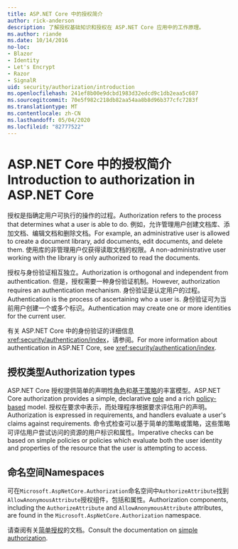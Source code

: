 ```yaml
---
title: ASP.NET Core 中的授权简介
author: rick-anderson
description: 了解授权基础知识和授权在 ASP.NET Core 应用中的工作原理。
ms.author: riande
ms.date: 10/14/2016
no-loc:
- Blazor
- Identity
- Let's Encrypt
- Razor
- SignalR
uid: security/authorization/introduction
ms.openlocfilehash: 241ef8b00e9dcbd1983d32edcd9c1db2eaa5c687
ms.sourcegitcommit: 70e5f982c218db82aa54aa8b8d96b377cfc7283f
ms.translationtype: MT
ms.contentlocale: zh-CN
ms.lasthandoff: 05/04/2020
ms.locfileid: "82777522"
---
```

# <a name="introduction-to-authorization-in-aspnet-core"></a><span data-ttu-id="8a017-103">ASP.NET Core 中的授权简介</span><span class="sxs-lookup"><span data-stu-id="8a017-103">Introduction to authorization in ASP.NET Core</span></span>

<a name="security-authorization-introduction"></a>

<span data-ttu-id="8a017-104">授权是指确定用户可执行的操作的过程。</span><span class="sxs-lookup"><span data-stu-id="8a017-104">Authorization refers to the process that determines what a user is able to do.</span></span> <span data-ttu-id="8a017-105">例如，允许管理用户创建文档库、添加文档、编辑文档和删除文档。</span><span class="sxs-lookup"><span data-stu-id="8a017-105">For example, an administrative user is allowed to create a document library, add documents, edit documents, and delete them.</span></span> <span data-ttu-id="8a017-106">使用库的非管理用户仅获得读取文档的权限。</span><span class="sxs-lookup"><span data-stu-id="8a017-106">A non-administrative user working with the library is only authorized to read the documents.</span></span>

<span data-ttu-id="8a017-107">授权与身份验证相互独立。</span><span class="sxs-lookup"><span data-stu-id="8a017-107">Authorization is orthogonal and independent from authentication.</span></span> <span data-ttu-id="8a017-108">但是，授权需要一种身份验证机制。</span><span class="sxs-lookup"><span data-stu-id="8a017-108">However, authorization requires an authentication mechanism.</span></span> <span data-ttu-id="8a017-109">身份验证是认定用户的过程。</span><span class="sxs-lookup"><span data-stu-id="8a017-109">Authentication is the process of ascertaining who a user is.</span></span> <span data-ttu-id="8a017-110">身份验证可为当前用户创建一个或多个标识。</span><span class="sxs-lookup"><span data-stu-id="8a017-110">Authentication may create one or more identities for the current user.</span></span>

<span data-ttu-id="8a017-111">有关 ASP.NET Core 中的身份验证的详细信息<xref:security/authentication/index>，请参阅。</span><span class="sxs-lookup"><span data-stu-id="8a017-111">For more information about authentication in ASP.NET Core, see <xref:security/authentication/index>.</span></span>

## <a name="authorization-types"></a><span data-ttu-id="8a017-112">授权类型</span><span class="sxs-lookup"><span data-stu-id="8a017-112">Authorization types</span></span>

<span data-ttu-id="8a017-113">ASP.NET Core 授权提供简单的声明性[角色](xref:security/authorization/roles)和[基于策略](xref:security/authorization/policies)的丰富模型。</span><span class="sxs-lookup"><span data-stu-id="8a017-113">ASP.NET Core authorization provides a simple, declarative [role](xref:security/authorization/roles) and a rich [policy-based](xref:security/authorization/policies) model.</span></span> <span data-ttu-id="8a017-114">授权在要求中表示，而处理程序根据要求评估用户的声明。</span><span class="sxs-lookup"><span data-stu-id="8a017-114">Authorization is expressed in requirements, and handlers evaluate a user's claims against requirements.</span></span> <span data-ttu-id="8a017-115">命令式检查可以基于简单的策略或策略，这些策略可评估用户尝试访问的资源的用户标识和属性。</span><span class="sxs-lookup"><span data-stu-id="8a017-115">Imperative checks can be based on simple policies or policies which evaluate both the user identity and properties of the resource that the user is attempting to access.</span></span>

## <a name="namespaces"></a><span data-ttu-id="8a017-116">命名空间</span><span class="sxs-lookup"><span data-stu-id="8a017-116">Namespaces</span></span>

<span data-ttu-id="8a017-117">可在`Microsoft.AspNetCore.Authorization`命名空间中`AuthorizeAttribute`找到`AllowAnonymousAttribute`授权组件，包括和属性。</span><span class="sxs-lookup"><span data-stu-id="8a017-117">Authorization components, including the `AuthorizeAttribute` and `AllowAnonymousAttribute` attributes, are found in the `Microsoft.AspNetCore.Authorization` namespace.</span></span>

<span data-ttu-id="8a017-118">请查阅有关[简单授权](xref:security/authorization/simple)的文档。</span><span class="sxs-lookup"><span data-stu-id="8a017-118">Consult the documentation on [simple authorization](xref:security/authorization/simple).</span></span>
